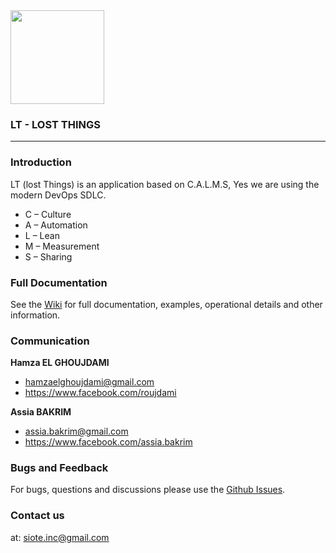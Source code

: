 <img src="http://cdn.techpp.com/wp-content/uploads/2013/11/lostandfound1.png" width='150' >

### LT - LOST THINGS
--------------------
### Introduction

LT (lost Things) is an application based on C.A.L.M.S, Yes we are using the modern DevOps SDLC. 

* C – Culture
* A – Automation
* L – Lean
* M – Measurement
* S – Sharing

### Full Documentation
See the [Wiki](https://github.com/m2ssio/LostThings/wiki) for full documentation, examples, operational details and other information.

### Communication
**Hamza EL GHOUJDAMI**

- <hamzaelghoujdami@gmail.com>
- <https://www.facebook.com/roujdami>

**Assia BAKRIM**

- <assia.bakrim@gmail.com>
- <https://www.facebook.com/assia.bakrim>

### Bugs and Feedback
For bugs, questions and discussions please use the [Github Issues](https://github.com/m2ssio/lower/issues).

### Contact us
at: <siote.inc@gmail.com>
